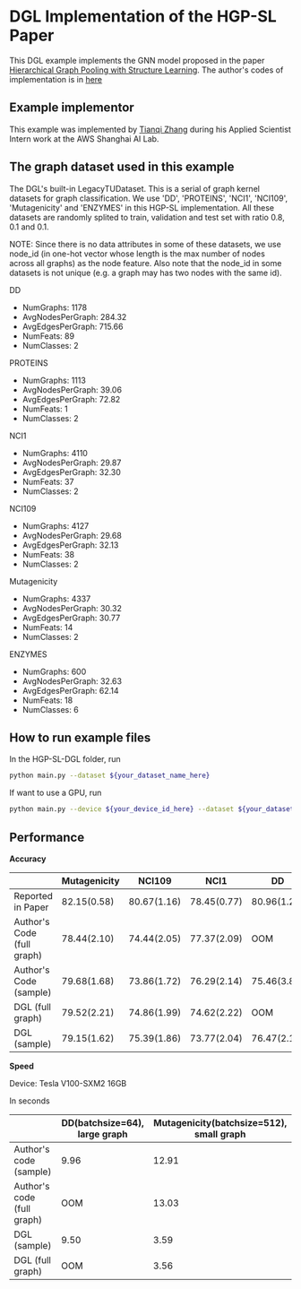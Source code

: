 # DGL Implementation of the HGP-SL Paper

This DGL example implements the GNN model proposed in the paper [Hierarchical Graph Pooling with Structure Learning](https://arxiv.org/pdf/1911.05954.pdf). 
The author's codes of implementation is in [here](https://github.com/cszhangzhen/HGP-SL)


Example implementor
----------------------
This example was implemented by [Tianqi Zhang](https://github.com/lygztq) during his Applied Scientist Intern work at the AWS Shanghai AI Lab.


The graph dataset used in this example 
---------------------------------------
The DGL's built-in LegacyTUDataset. This is a serial of graph kernel datasets for graph classification. We use 'DD', 'PROTEINS', 'NCI1', 'NCI109', 'Mutagenicity' and 'ENZYMES' in this HGP-SL implementation. All these datasets are randomly splited to train, validation and test set with ratio 0.8, 0.1 and 0.1.

NOTE: Since there is no data attributes in some of these datasets, we use node_id (in one-hot vector whose length is the max number of nodes across all graphs) as the node feature. Also note that the node_id in some datasets is not unique (e.g. a graph may has two nodes with the same id).

DD
- NumGraphs: 1178
- AvgNodesPerGraph: 284.32
- AvgEdgesPerGraph: 715.66
- NumFeats: 89
- NumClasses: 2

PROTEINS
- NumGraphs: 1113
- AvgNodesPerGraph: 39.06
- AvgEdgesPerGraph: 72.82
- NumFeats: 1
- NumClasses: 2

NCI1
- NumGraphs: 4110
- AvgNodesPerGraph: 29.87
- AvgEdgesPerGraph: 32.30
- NumFeats: 37
- NumClasses: 2

NCI109
- NumGraphs: 4127
- AvgNodesPerGraph: 29.68
- AvgEdgesPerGraph: 32.13
- NumFeats: 38
- NumClasses: 2

Mutagenicity
- NumGraphs: 4337
- AvgNodesPerGraph: 30.32
- AvgEdgesPerGraph: 30.77
- NumFeats: 14
- NumClasses: 2

ENZYMES
- NumGraphs: 600
- AvgNodesPerGraph: 32.63
- AvgEdgesPerGraph: 62.14
- NumFeats: 18
- NumClasses: 6

How to run example files
--------------------------------
In the HGP-SL-DGL folder, run

```bash
python main.py --dataset ${your_dataset_name_here}
```

If want to use a GPU, run

```bash
python main.py --device ${your_device_id_here} --dataset ${your_dataset_name_here}
```

Performance
-------------------------

**Accuracy**

|                            | Mutagenicity | NCI109      | NCI1        | DD          |
| -------------------------- | ------------ | ----------- | ----------- | ----------- |
| Reported in Paper          | 82.15(0.58)  | 80.67(1.16) | 78.45(0.77) | 80.96(1.26) |
| Author's Code (full graph) | 78.44(2.10)  | 74.44(2.05) | 77.37(2.09) | OOM         |
| Author's Code (sample)     | 79.68(1.68)  | 73.86(1.72) | 76.29(2.14) | 75.46(3.86) |
| DGL (full graph)           | 79.52(2.21)  | 74.86(1.99) | 74.62(2.22) | OOM         |
| DGL (sample)               | 79.15(1.62)  | 75.39(1.86) | 73.77(2.04) | 76.47(2.14) |


**Speed**

Device: Tesla V100-SXM2 16GB

In seconds

|                               | DD(batchsize=64), large graph | Mutagenicity(batchsize=512), small graph |
| ----------------------------- | ----------------------------- | ---------------------------------------- |
| Author's code (sample)        | 9.96                          | 12.91                                    |
| Author's code (full graph)    | OOM                           | 13.03                                    |
| DGL (sample)                  | 9.50                          | 3.59                                     |
| DGL (full graph)              | OOM                           | 3.56                                     |
